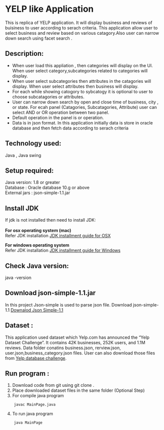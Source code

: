 
# YELP like Application

This is replica of YELP application. It will display business and reviews of buisiness to user according to serach criteria. This application allow user to select business and review based on various catagory.Also user can narrow down search using facet search .


## Description: 
- When user load this appliation , then categories will display on the UI. When user select category,subcategories related to categories will display.
- When user select subcategories then attributes in the catagories will display. When user select attributes then business will display.
- For each while showing catogory to sybcatogy it is optional to user to choose subcatagories or attributes.
- User can narrow down search by open and close time of business, city , or state. For ecah panel (Catagories, Subcatagories, Attribute) user can select AND or OR operation between two panel.
- Default operation in the panel is or operation. 
- Data is in json format. In this application initially data is store in oracle database and then fetch data according to serach criteria <br />

## Technology used: <br />
Java , Java swing <br />

## Setup required:<br />
Java version: 1.8 or greater<br />
Database : Oracle database 10.g or above<br />
External jars : json-simple-1.1.jar

## Install JDK <br />
If jdk is not installed then need to install JDK:<br />
<br />
**For  osx operating system (mac)**<br />
	Refer JDK installation [JDK installment guide for OSX](https://docs.oracle.com/javase/8/docs/technotes/guides/install/mac_jdk.html) 
	
**For windows operating system**<br />
	Refer JDK installation [JDK installment guide for Windows](https://docs.oracle.com/javase/7/docs/webnotes/install/windows/jdk-installation-windows.html) 
	
## Check Java version:
java -version

## Download json-simple-1.1.jar <br />
In this project Json-simple is used to parse json file. 
Download json-simple-1.1 [Downalod Json Simple-1.1](http://www.java2s.com/Code/Jar/j/Downloadjsonsimple11jar.htm)


## Dataset :<br />
This application used dataset which Yelp.com has announced the “Yelp Dataset Challenge”. It contains 42K businesses, 252K users, and 1.1M reviews. Data folder conatins business.json, rerview.json, user.json,business_category.json files.
User can also download those files from  [Yelp database challenge](https://www.yelp.com/dataset).  

## Run program : <br />
1. Download code from git  using  git clone .
2. Place downloaded dataset files in the same folder (Optional Step)
3. For  compile java program 
```
	javac MainPage.java
```	
4. To run java program 
```
	java MainPage
```

